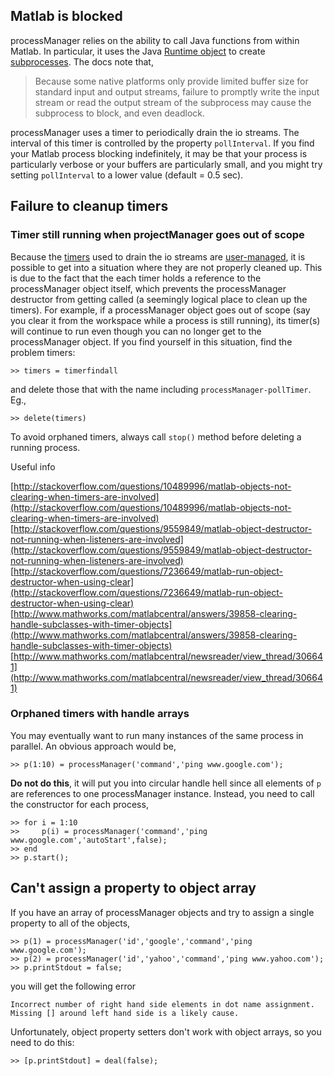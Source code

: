## Matlab is blocked
processManager relies on the ability to call Java functions from within Matlab. In particular, it uses the Java [Runtime object](http://docs.oracle.com/javase/6/docs/api/java/lang/Runtime.html) to create [subprocesses](http://docs.oracle.com/javase/6/docs/api/java/lang/Process.html). The docs note that,

>Because some native platforms only provide limited buffer size for standard input and output streams, failure to promptly write the input stream or read the output stream of the subprocess may cause the subprocess to block, and even deadlock.

processManager uses a timer to periodically drain the io streams. The interval of this timer is controlled by the property `pollInterval`. If you find your Matlab process blocking indefinitely, it may be that your process is particularly verbose or your buffers are particularly small, and you might try setting `pollInterval` to a lower value (default = 0.5 sec).

## Failure to cleanup timers
### Timer still running when projectManager goes out of scope
Because the [timers](http://www.mathworks.com/help/matlab/ref/timerclass.html) used to drain the io streams are [user-managed](http://blogs.mathworks.com/loren/2008/07/29/understanding-object-cleanup/), it is possible to get into a situation where they are not properly cleaned up. This is due to the fact that the each timer holds a reference to the processManager object itself, which prevents the processManager destructor from getting called (a seemingly logical place to clean up the timers). For example, if a processManager object goes out of scope (say you clear it from the workspace while a process is still running), its timer(s) will continue to run even though you can no longer get to the processManager object. If you find yourself in this situation, find the problem timers:
```
>> timers = timerfindall
```
and delete those that with the name including `processManager-pollTimer`. Eg.,
```
>> delete(timers)
```

To avoid orphaned timers, always call `stop()` method before deleting a running process.

Useful info

[http://stackoverflow.com/questions/10489996/matlab-objects-not-clearing-when-timers-are-involved](http://stackoverflow.com/questions/10489996/matlab-objects-not-clearing-when-timers-are-involved)
[http://stackoverflow.com/questions/9559849/matlab-object-destructor-not-running-when-listeners-are-involved](http://stackoverflow.com/questions/9559849/matlab-object-destructor-not-running-when-listeners-are-involved)
[http://stackoverflow.com/questions/7236649/matlab-run-object-destructor-when-using-clear](http://stackoverflow.com/questions/7236649/matlab-run-object-destructor-when-using-clear)
[http://www.mathworks.com/matlabcentral/answers/39858-clearing-handle-subclasses-with-timer-objects](http://www.mathworks.com/matlabcentral/answers/39858-clearing-handle-subclasses-with-timer-objects)
[http://www.mathworks.com/matlabcentral/newsreader/view_thread/306641](http://www.mathworks.com/matlabcentral/newsreader/view_thread/306641)

### Orphaned timers with handle arrays
You may eventually want to run many instances of the same process in parallel. An obvious approach would be,
```
>> p(1:10) = processManager('command','ping www.google.com');
```
**Do not do this**, it will put you into circular handle hell since all elements of `p` are references to one processManager instance. Instead, you need to call the constructor for each process,
```
>> for i = 1:10
>>     p(i) = processManager('command','ping www.google.com','autoStart',false);
>> end
>> p.start();
```

## Can't assign a property to object array
If you have an array of processManager objects and try to assign a single property to all of the objects, 
```
>> p(1) = processManager('id','google','command','ping www.google.com');
>> p(2) = processManager('id','yahoo','command','ping www.yahoo.com');
>> p.printStdout = false;
```
you will get the following error
```
Incorrect number of right hand side elements in dot name assignment.  Missing [] around left hand side is a likely cause.
```
Unfortunately, object property setters don't work with object arrays, so you need to do this:
```
>> [p.printStdout] = deal(false);
```